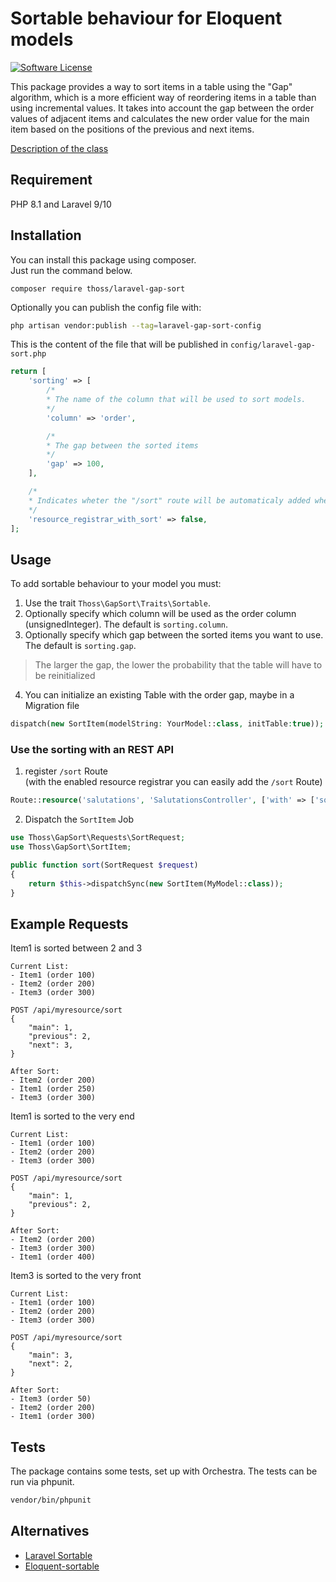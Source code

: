 # Sortable behaviour for Eloquent models

[![Software License](https://img.shields.io/badge/license-MIT-brightgreen.svg?style=flat-square)](LICENSE.md)

This package provides a way to sort items in a table using the "Gap" algorithm, which is a more efficient way of reordering items in a table than using incremental values. It takes into account the gap between the order values of adjacent items and calculates the new order value for the main item based on the positions of the previous and next items.

[Description of the class](SORTITEM_DESCRIPTION.md)

## Requirement

PHP 8.1 and Laravel 9/10

## Installation

You can install this package using composer.  
Just run the command below.

```
composer require thoss/laravel-gap-sort
```


Optionally you can publish the config file with:

```bash
php artisan vendor:publish --tag=laravel-gap-sort-config
```

This is the content of the file that will be published in `config/laravel-gap-sort.php`

```php
return [
    'sorting' => [
        /*
        * The name of the column that will be used to sort models.
        */
        'column' => 'order',

        /*
        * The gap between the sorted items
        */
        'gap' => 100,
    ],

    /*
    * Indicates wheter the "/sort" route will be automaticaly added when you use the route ::register method
    */
    'resource_registrar_with_sort' => false,
];

```


## Usage

To add sortable behaviour to your model you must:

1. Use the trait `Thoss\GapSort\Traits\Sortable`.
2. Optionally specify which column will be used as the order column (unsignedInteger). The default is `sorting.column`.
3. Optionally specify which gap between the sorted items you want to use. The default is `sorting.gap`.

> The larger the gap, the lower the probability that the table will have to be reinitialized

4. You can initialize an existing Table with the order gap, maybe in a Migration file

```php
dispatch(new SortItem(modelString: YourModel::class, initTable:true));
```

### Use the sorting with an REST API

1. register `/sort` Route  
(with the enabled resource registrar you can easily add the `/sort` Route)
```php
Route::resource('salutations', 'SalutationsController', ['with' => ['sort']]);
```
2. Dispatch  the `SortItem` Job

```php
use Thoss\GapSort\Requests\SortRequest;
use Thoss\GapSort\SortItem;

public function sort(SortRequest $request)
{
    return $this->dispatchSync(new SortItem(MyModel::class));
}
```


## Example Requests

Item1 is sorted between 2 and 3
```
Current List:
- Item1 (order 100)
- Item2 (order 200)
- Item3 (order 300)

POST /api/myresource/sort
{
    "main": 1,
    "previous": 2, 
    "next": 3,
}

After Sort:
- Item2 (order 200)
- Item1 (order 250)
- Item3 (order 300)
```


Item1 is sorted to the very end
```
Current List:
- Item1 (order 100)
- Item2 (order 200)
- Item3 (order 300)

POST /api/myresource/sort
{
    "main": 1,
    "previous": 2, 
}

After Sort:
- Item2 (order 200)
- Item3 (order 300)
- Item1 (order 400)
```

Item3 is sorted to the very front
```
Current List:
- Item1 (order 100)
- Item2 (order 200)
- Item3 (order 300)

POST /api/myresource/sort
{
    "main": 3,
    "next": 2, 
}

After Sort:
- Item3 (order 50)
- Item2 (order 200)
- Item1 (order 300)
```

## Tests

The package contains some tests, set up with Orchestra. The tests can be run via phpunit.

```bash
vendor/bin/phpunit
```

## Alternatives
- [Laravel Sortable](https://github.com/ninoman/laravel-sortable)
- [Eloquent-sortable](https://github.com/spatie/eloquent-sortable)
